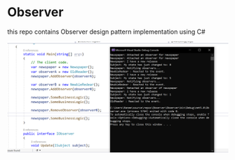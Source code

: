 # Observer
this repo contains Observer design pattern implementation using C#

![screeshot](./observer.png)